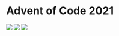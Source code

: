 # Advent of Code 2021

![](https://img.shields.io/badge/day%20📅-24-blue)
![](https://img.shields.io/badge/stars%20⭐-41-yellow)
![](https://img.shields.io/badge/days%20completed-20-red)
